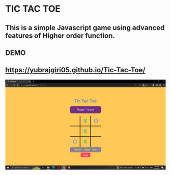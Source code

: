 # TIC TAC TOE
## This is a simple Javascript game using advanced features of Higher order function.

## DEMO 
## https://yubrajgiri05.github.io/Tic-Tac-Toe/

![GAME](/Screenshot%20(229).png)
